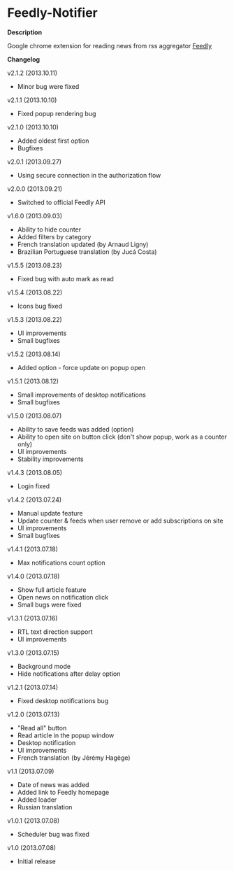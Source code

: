 Feedly-Notifier
===============

**Description**

Google chrome extension for reading news from rss aggregator [Feedly](http://www.feedly.com)

**Changelog**

v2.1.2 (2013.10.11)

* Minor bug were fixed

v2.1.1 (2013.10.10)

* Fixed popup rendering bug

v2.1.0 (2013.10.10)

* Added oldest first option
* Bugfixes

v2.0.1 (2013.09.27)

* Using secure connection in the authorization flow

v2.0.0 (2013.09.21)

* Switched to official Feedly API

v1.6.0 (2013.09.03)

* Ability to hide counter
* Added filters by category
* French translation updated (by Arnaud Ligny)
* Brazilian Portuguese translation (by Jucá Costa)

v1.5.5 (2013.08.23)

* Fixed bug with auto mark as read

v1.5.4 (2013.08.22)

* Icons bug fixed

v1.5.3 (2013.08.22)

* UI improvements
* Small bugfixes

v1.5.2 (2013.08.14)

* Added option - force update on popup open

v1.5.1 (2013.08.12)

* Small improvements of desktop notifications
* Small bugfixes

v1.5.0 (2013.08.07)

* Ability to save feeds was added (option)
* Ability to open site on button click (don't show popup, work as a counter only)
* UI improvements
* Stability improvements

v1.4.3 (2013.08.05)

* Login fixed

v1.4.2 (2013.07.24)

* Manual update feature
* Update counter & feeds when user remove or add subscriptions on site
* UI improvements
* Small bugfixes

v1.4.1 (2013.07.18)

* Max notifications count option

v1.4.0 (2013.07.18)

* Show full article feature
* Open news on notification click
* Small bugs were fixed

v1.3.1 (2013.07.16)

* RTL text direction support
* UI improvements

v1.3.0 (2013.07.15)

* Background mode
* Hide notifications after delay option

v1.2.1 (2013.07.14)

* Fixed desktop notifications bug

v1.2.0 (2013.07.13)

* "Read all" button
* Read article in the popup window
* Desktop notification
* UI improvements
* French translation (by Jérémy Hagège)

v1.1 (2013.07.09)

* Date of news was added
* Added link to Feedly homepage
* Added loader
* Russian translation

v1.0.1 (2013.07.08)

* Scheduler bug was fixed

v1.0 (2013.07.08)

* Initial release